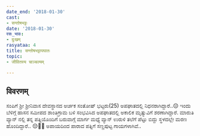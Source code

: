 ```yaml
---
date_end: '2018-01-30'
cast:
- सन्तोषभट्टः
date: '2018-01-30'
रसः_भावः:
- दुःखम्
rasyataa: 4
title: सन्तोषभट्टापघातः
topic:
- जीवितस्य चाञ्चल्यम्

---
```


## विवरणम्
ಸಂಪಿಗೆ ಶ್ರೀ ಶ್ರೀನಿವಾಸ ದೇವಸ್ಥಾನದ ಅರ್ಚಕ ಸಂತೋಷ್ ಭಟ್ಟರು(25) ಅಪಘಾತದಲ್ಲಿ ನಿಧನರಾಗಿದ್ದಾರೆ..😔 ಇಂದು ಬೆಳಿಗ್ಗೆ ಹಾಸನ ಸಮೀಪದ ಶಾಂತಿಗ್ರಾಮ ಬಳಿ ಸಂಭವಿಸಿದ ಅಪಘಾತದಲ್ಲಿ ಅಕಾಲಿಕ ಮೃತ್ಯುವಿಗೆ ಶರಣಾಗಿದ್ದಾರೆ. ಮಾರುತಿ ವ್ಯಾನ್ ನಲ್ಲಿ ತನ್ನ ಪತ್ನಿಯೊಂದಿಗೆ ಬರುವಾಗ್ಗೆ ಮಾರ್ಗ ಮಧ್ಯೆ ವ್ಯಾನ್ ಉರುಳಿ ತಲೆಗೆ ಪೆಟ್ಟು ಬಿದ್ದು ಸ್ಥಳದಲ್ಲೇ ಮರಣ ಹೊಂದಿದ್ದಾರೆ.. 😔🙏💐 ಅಪಾಯದಿಂದ ಪಾರಾದ ಪತ್ನಿಗೆ ಸಣ್ಣಪುಟ್ಟ ಗಾಯಗಳಾಗಿವೆ..

